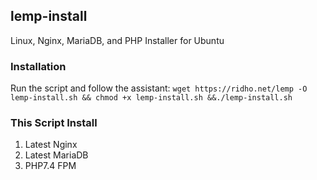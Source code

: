 ## lemp-install
Linux, Nginx, MariaDB, and PHP Installer for Ubuntu

### Installation
Run the script and follow the assistant:
`wget https://ridho.net/lemp -O lemp-install.sh && chmod +x lemp-install.sh &&./lemp-install.sh`

### This Script Install
1. Latest Nginx
2. Latest MariaDB
3. PHP7.4 FPM
